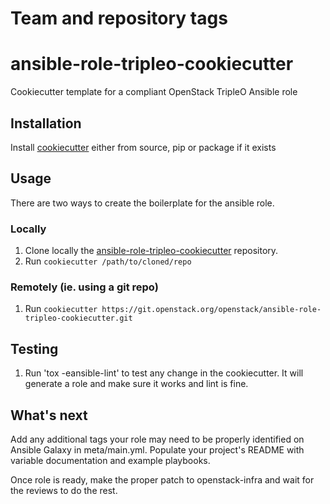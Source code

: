 Team and repository tags
========================

<!-- Change things from this point on -->

# ansible-role-tripleo-cookiecutter

Cookiecutter template for a compliant OpenStack TripleO Ansible role

## Installation

Install [cookiecutter](https://cookiecutter.readthedocs.org/) either from source, pip or package if it exists

## Usage

There are two ways to create the boilerplate for the ansible role.

### Locally

  1. Clone locally the [ansible-role-tripleo-cookiecutter](https://git.openstack.org/cgit/openstack/ansible-role-tripleo-cookiecutter/) repository.
  2. Run `cookiecutter /path/to/cloned/repo`

### Remotely (ie. using a git repo)

  1. Run `cookiecutter https://git.openstack.org/openstack/ansible-role-tripleo-cookiecutter.git`

## Testing

  1. Run 'tox -eansible-lint' to test any change in the cookiecutter. It will generate a role and make sure it works and lint is fine.

## What's next

Add any additional tags your role may need to be properly identified on Ansible Galaxy in meta/main.yml.
Populate your project's README with variable documentation and example playbooks.

Once role is ready, make the proper patch to openstack-infra and wait for the reviews to do the rest.
